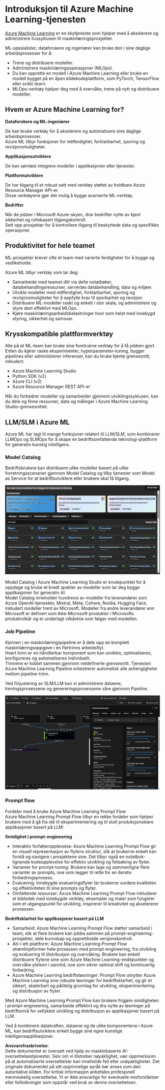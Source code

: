 # **Introduksjon til Azure Machine Learning-tjenesten**

[Azure Machine Learning](https://ml.azure.com?WT.mc_id=aiml-138114-kinfeylo) er en skytjeneste som hjelper med å akselerere og administrere livssyklusen til maskinlæringsprosjekter.

ML-spesialister, dataforskere og ingeniører kan bruke den i sine daglige arbeidsprosesser for å:

- Trene og distribuere modeller.
- Administrere maskinlæringsoperasjoner (MLOps).
- Du kan opprette en modell i Azure Machine Learning eller bruke en modell bygget på en åpen kildekodeplattform, som PyTorch, TensorFlow eller scikit-learn.
- MLOps-verktøy hjelper deg med å overvåke, trene på nytt og distribuere modeller.

## Hvem er Azure Machine Learning for?

**Dataforskere og ML-ingeniører**

De kan bruke verktøy for å akselerere og automatisere sine daglige arbeidsprosesser.  
Azure ML tilbyr funksjoner for rettferdighet, forklarbarhet, sporing og revisjonsmuligheter.

**Applikasjonsutviklere**

De kan sømløst integrere modeller i applikasjoner eller tjenester.

**Plattformutviklere**

De har tilgang til et robust sett med verktøy støttet av holdbare Azure Resource Manager API-er.  
Disse verktøyene gjør det mulig å bygge avanserte ML-verktøy.

**Bedrifter**

Når de jobber i Microsoft Azure-skyen, drar bedrifter nytte av kjent sikkerhet og rollebasert tilgangskontroll.  
Sett opp prosjekter for å kontrollere tilgang til beskyttede data og spesifikke operasjoner.

## Produktivitet for hele teamet
ML-prosjekter krever ofte et team med varierte ferdigheter for å bygge og vedlikeholde.

Azure ML tilbyr verktøy som lar deg:
- Samarbeide med teamet ditt via delte notatbøker, databehandlingsressurser, serverløs databehandling, data og miljøer.
- Utvikle modeller med rettferdighet, forklarbarhet, sporing og revisjonsmuligheter for å oppfylle krav til sporbarhet og revisjon.
- Distribuere ML-modeller raskt og enkelt i stor skala, og administrere og styre dem effektivt med MLOps.
- Kjøre maskinlæringsarbeidsbelastninger hvor som helst med innebygd styring, sikkerhet og samsvar.

## Krysskompatible plattformverktøy

Alle på et ML-team kan bruke sine foretrukne verktøy for å få jobben gjort.  
Enten du kjører raske eksperimenter, hyperparameter-tuning, bygger pipelines eller administrerer inferenser, kan du bruke kjente grensesnitt, inkludert:
- Azure Machine Learning Studio
- Python SDK (v2)
- Azure CLI (v2)
- Azure Resource Manager REST API-er

Når du forbedrer modeller og samarbeider gjennom utviklingssyklusen, kan du dele og finne ressurser, data og målinger i Azure Machine Learning Studio-grensesnittet.

## **LLM/SLM i Azure ML**

Azure ML har lagt til mange funksjoner relatert til LLM/SLM, som kombinerer LLMOps og SLMOps for å skape en bedriftsomfattende teknologi-plattform for generativ kunstig intelligens.

### **Model Catalog**

Bedriftsbrukere kan distribuere ulike modeller basert på ulike forretningsscenarier gjennom Model Catalog og tilby tjenester som Model as Service for at bedriftsutviklere eller brukere skal få tilgang.

![models](../../../../translated_images/models.2450411eac222e539ffb55785a8f550d01be1030bd8eb67c9c4f9ae4ca5d64be.no.png)

Model Catalog i Azure Machine Learning Studio er knutepunktet for å oppdage og bruke et bredt spekter av modeller som lar deg bygge applikasjoner for generativ AI.  
Model Catalog inneholder hundrevis av modeller fra leverandører som Azure OpenAI-tjenesten, Mistral, Meta, Cohere, Nvidia, Hugging Face, inkludert modeller trent av Microsoft. Modeller fra andre leverandører enn Microsoft er definert som Ikke-Microsoft-produkter i Microsofts produktvilkår og er underlagt vilkårene som følger med modellen.

### **Job Pipeline**

Kjernen i en maskinlæringspipeline er å dele opp en komplett maskinlæringsoppgave i en flertrinns arbeidsflyt.  
Hvert trinn er en håndterbar komponent som kan utvikles, optimaliseres, konfigureres og automatiseres individuelt.  
Trinnene er koblet sammen gjennom veldefinerte grensesnitt. Tjenesten Azure Machine Learning Pipeline orkestrerer automatisk alle avhengigheter mellom pipeline-trinn.

Ved finjustering av SLM/LLM kan vi administrere dataene, treningsprosessene og genereringsprosessene våre gjennom Pipeline.

![finetuning](../../../../translated_images/finetuning.b52e4aa971dfd8d3c668db913a2b419380533bd3a920d227ec19c078b7b3f309.no.png)

### **Prompt flow**

Fordeler med å bruke Azure Machine Learning Prompt Flow  
Azure Machine Learning Prompt Flow tilbyr en rekke fordeler som hjelper brukere med å gå fra idé til eksperimentering og til slutt produksjonsklare applikasjoner basert på LLM:

**Smidighet i prompt-engineering**

- Interaktiv forfatteropplevelse: Azure Machine Learning Prompt Flow gir en visuell representasjon av flytens struktur, slik at brukerne enkelt kan forstå og navigere i prosjektene sine. Det tilbyr også en notatbok-lignende kodeopplevelse for effektiv utvikling og feilsøking av flyter.
- Varianter for prompt-tuning: Brukere kan lage og sammenligne flere varianter av prompts, noe som legger til rette for en iterativ forbedringsprosess.
- Evaluering: Innebygde evalueringsflyter lar brukerne vurdere kvaliteten og effektiviteten til sine prompts og flyter.
- Omfattende ressurser: Azure Machine Learning Prompt Flow inkluderer et bibliotek med innebygde verktøy, eksempler og maler som fungerer som et utgangspunkt for utvikling, inspirerer til kreativitet og akselererer prosessen.

**Bedriftsklarhet for applikasjoner basert på LLM**

- Samarbeid: Azure Machine Learning Prompt Flow støtter samarbeid i team, slik at flere brukere kan jobbe sammen på prompt-engineering-prosjekter, dele kunnskap og opprettholde versjonskontroll.
- Alt-i-ett-plattform: Azure Machine Learning Prompt Flow strømlinjeformer hele prosessen med prompt-engineering, fra utvikling og evaluering til distribusjon og overvåking. Brukere kan enkelt distribuere flytene sine som Azure Machine Learning-endepunkter og overvåke ytelsen i sanntid, noe som sikrer optimal drift og kontinuerlig forbedring.
- Azure Machine Learning bedriftsløsninger: Prompt Flow utnytter Azure Machine Learning sine robuste løsninger for bedriftsklarhet, og gir et sikkert, skalerbart og pålitelig grunnlag for utvikling, eksperimentering og distribusjon av flyter.

Med Azure Machine Learning Prompt Flow kan brukere frigjøre smidigheten i prompt-engineering, samarbeide effektivt og dra nytte av løsninger på bedriftsnivå for vellykket utvikling og distribusjon av applikasjoner basert på LLM.

Ved å kombinere datakraften, dataene og de ulike komponentene i Azure ML, kan bedriftsutviklere enkelt bygge sine egne kunstige intelligensapplikasjoner.

**Ansvarsfraskrivelse**:  
Dette dokumentet er oversatt ved hjelp av maskinbaserte AI-oversettelsestjenester. Selv om vi tilstreber nøyaktighet, vær oppmerksom på at automatiserte oversettelser kan inneholde feil eller unøyaktigheter. Det originale dokumentet på sitt opprinnelige språk bør anses som den autoritative kilden. For kritisk informasjon anbefales profesjonell menneskelig oversettelse. Vi er ikke ansvarlige for eventuelle misforståelser eller feiltolkninger som oppstår ved bruk av denne oversettelsen.